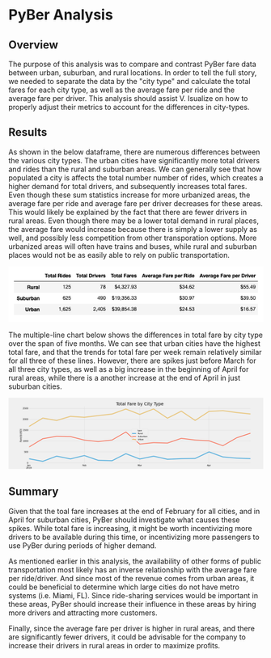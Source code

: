 # PyBer Analysis

## Overview 
The purpose of this analysis was to compare and contrast PyBer fare data between urban, suburban, and rural locations. In order to tell the full story, we needed to separate the data by the "city type" and calculate the total fares for each city type, as well as the average fare per ride and the average fare per driver. This analysis should assist V. Isualize on how to properly adjust their metrics to account for the differences in city-types. 

## Results
As shown in the below dataframe, there are numerous differences between the various city types. The urban cities have significantly more total drivers and rides than the rural and suburban areas. We can generally see that how populated a city is affects the total number number of rides, which creates a higher demand for total drivers, and subsequently increases total fares. Even though these sum statistics increase for more urbanized areas, the average fare per ride and average fare per driver decreases for these areas. This would likely be explained by the fact that there are fewer drivers in rural areas. Even though there may be a lower total demand in rural places, the average fare would increase because there is simply a lower supply as well, and possibly less competition from other transporation options. More urbanized areas will often have trains and buses, while rural and suburban places would not be as easily able to rely on public transportation. 

![analysis/pyber_summary](analysis/pyber_summary.png)

The multiple-line chart below shows the differences in total fare by city type over the span of five months. We can see that urban cities have the highest total fare, and that the trends for total fare per week remain relatively similar for all three of these lines. However, there are spikes just before March for all three city types, as well as a big increase in the beginning of April for rural areas, while there is a another increase at the end of April in just suburban cities. 

![analysis/Fig8](analysis/Fig8.png)

## Summary
Given that the toal fare increases at the end of February for all cities, and in April for suburban cities, PyBer should investigate what causes these spikes. While total fare is increasing, it might be worth incentivizing more drivers to be available during this time, or incentivizing more passengers to use PyBer during periods of higher demand. 

As mentioned earlier in this analysis, the availability of other forms of public transportation most likely has an inverse relationship with the average fare per ride/driver. And since most of the revenue comes from urban areas, it could be beneficial to determine which large cities do not have metro systems (i.e. Miami, FL). Since ride-sharing services would be important in these areas, PyBer should increase their influence in these areas by hiring more drivers and attracting more customers.

Finally, since the average fare per driver is higher in rural areas, and there are significantly fewer drivers, it could be advisable for the company to increase their drivers in rural areas in order to maximize profits. 

